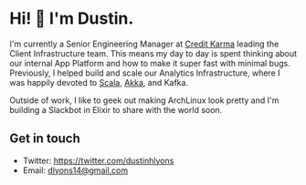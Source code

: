 # Hi! 👋 I'm Dustin. 

I'm currently a Senior Engineering Manager at [Credit Karma](https://www.creditkarma.com) leading the Client Infrastructure team. This means my day to day is spent thinking about our internal App Platform and how to make it super fast with minimal bugs. Previously, I helped build and scale our Analytics Infrastructure, where I was happily devoted to [Scala](https://www.youtube.com/watch?v=W7YQDnweQIc), [Akka](https://www.youtube.com/watch?v=wbTyy7vWQXo), and Kafka. 

Outside of work, I like to geek out making ArchLinux look pretty and I'm building a Slackbot in Elixir to share with the world soon.

## Get in touch
- Twitter: https://twitter.com/dustinhlyons
- Email: dlyons14@gmail.com
